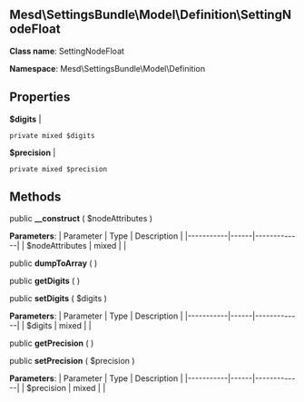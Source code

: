 Mesd\SettingsBundle\Model\Definition\SettingNodeFloat
---------------

    

    


**Class name**: SettingNodeFloat

**Namespace**: Mesd\SettingsBundle\Model\Definition









Properties
----------


**$digits**  |  



    private mixed $digits






**$precision**  |  



    private mixed $precision






Methods
-------


public **__construct** ( $nodeAttributes )











**Parameters**:
| Parameter | Type | Description |
|-----------|------|-------------|
| $nodeAttributes | mixed |  |


public **dumpToArray** (  )












public **getDigits** (  )












public **setDigits** ( $digits )











**Parameters**:
| Parameter | Type | Description |
|-----------|------|-------------|
| $digits | mixed |  |


public **getPrecision** (  )












public **setPrecision** ( $precision )











**Parameters**:
| Parameter | Type | Description |
|-----------|------|-------------|
| $precision | mixed |  |

